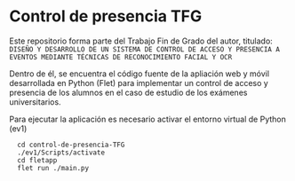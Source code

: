 # Control de presencia TFG
Este repositorio forma parte del Trabajo Fin de Grado del autor, titulado: `DISEÑO Y DESARROLLO DE UN SISTEMA DE CONTROL DE ACCESO Y PRESENCIA A EVENTOS MEDIANTE TÉCNICAS DE RECONOCIMIENTO FACIAL Y OCR`

Dentro de él, se encuentra el código fuente de la apliación web y móvil desarrollada en Python (Flet) para implementar un control de acceso y presencia de los alumnos en el caso de estudio de los exámenes universitarios.

Para ejecutar la aplicación es necesario activar el entorno virtual de Python (ev1)

```
  cd control-de-presencia-TFG
  ./ev1/Scripts/activate
  cd fletapp
  flet run ./main.py
```


